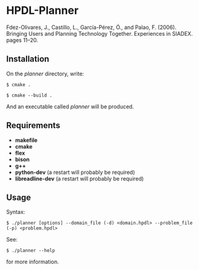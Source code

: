 # HPDL-Planner

Fdez-Olivares, J., Castillo, L., García-Pérez, Ó., and Palao, F. (2006). Bringing Users and Planning Technology Together. Experiences in SIADEX. pages 11–20.

## Installation

On the _planner_ directory, write:

```$ cmake . ``` 

```$ cmake --build . ``` 

And an executable called _planner_ will be produced.

## Requirements

- __makefile__
- __cmake__
- __flex__
- __bison__
- __g++__
- __python-dev__ (a restart will probably be required)
- __libreadline-dev__ (a restart will probably be required)

## Usage

Syntax: 

```$ ./planner [options] --domain_file (-d) <domain.hpdl> --problem_file (-p) <problem.hpdl>```

See: 

```$ ./planner --help``` 

for more information.
